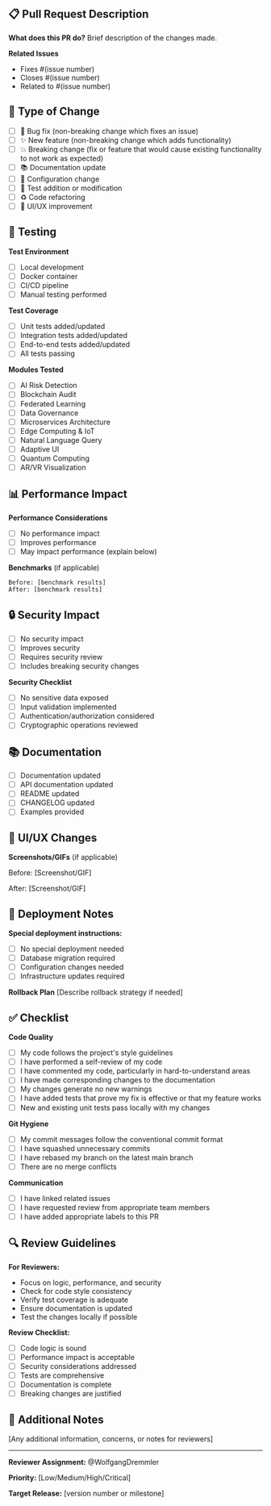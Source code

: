 ## 📋 Pull Request Description

**What does this PR do?**
Brief description of the changes made.

**Related Issues**
- Fixes #(issue number)
- Closes #(issue number)
- Related to #(issue number)

## 🎯 Type of Change

- [ ] 🐛 Bug fix (non-breaking change which fixes an issue)
- [ ] ✨ New feature (non-breaking change which adds functionality)
- [ ] 💥 Breaking change (fix or feature that would cause existing functionality to not work as expected)
- [ ] 📚 Documentation update
- [ ] 🔧 Configuration change
- [ ] 🧪 Test addition or modification
- [ ] ♻️ Code refactoring
- [ ] 🎨 UI/UX improvement

## 🧪 Testing

**Test Environment**
- [ ] Local development
- [ ] Docker container
- [ ] CI/CD pipeline
- [ ] Manual testing performed

**Test Coverage**
- [ ] Unit tests added/updated
- [ ] Integration tests added/updated
- [ ] End-to-end tests added/updated
- [ ] All tests passing

**Modules Tested**
- [ ] AI Risk Detection
- [ ] Blockchain Audit
- [ ] Federated Learning
- [ ] Data Governance
- [ ] Microservices Architecture
- [ ] Edge Computing & IoT
- [ ] Natural Language Query
- [ ] Adaptive UI
- [ ] Quantum Computing
- [ ] AR/VR Visualization

## 📊 Performance Impact

**Performance Considerations**
- [ ] No performance impact
- [ ] Improves performance
- [ ] May impact performance (explain below)

**Benchmarks** (if applicable)
```
Before: [benchmark results]
After: [benchmark results]
```

## 🔒 Security Impact

- [ ] No security impact
- [ ] Improves security
- [ ] Requires security review
- [ ] Includes breaking security changes

**Security Checklist**
- [ ] No sensitive data exposed
- [ ] Input validation implemented
- [ ] Authentication/authorization considered
- [ ] Cryptographic operations reviewed

## 📚 Documentation

- [ ] Documentation updated
- [ ] API documentation updated
- [ ] README updated
- [ ] CHANGELOG updated
- [ ] Examples provided

## 🎨 UI/UX Changes

**Screenshots/GIFs** (if applicable)

Before:
[Screenshot/GIF]

After:
[Screenshot/GIF]

## 🔄 Deployment Notes

**Special deployment instructions:**
- [ ] No special deployment needed
- [ ] Database migration required
- [ ] Configuration changes needed
- [ ] Infrastructure updates required

**Rollback Plan**
[Describe rollback strategy if needed]

## ✅ Checklist

**Code Quality**
- [ ] My code follows the project's style guidelines
- [ ] I have performed a self-review of my code
- [ ] I have commented my code, particularly in hard-to-understand areas
- [ ] I have made corresponding changes to the documentation
- [ ] My changes generate no new warnings
- [ ] I have added tests that prove my fix is effective or that my feature works
- [ ] New and existing unit tests pass locally with my changes

**Git Hygiene**
- [ ] My commit messages follow the conventional commit format
- [ ] I have squashed unnecessary commits
- [ ] I have rebased my branch on the latest main branch
- [ ] There are no merge conflicts

**Communication**
- [ ] I have linked related issues
- [ ] I have requested review from appropriate team members
- [ ] I have added appropriate labels to this PR

## 🔍 Review Guidelines

**For Reviewers:**
- Focus on logic, performance, and security
- Check for code style consistency
- Verify test coverage is adequate
- Ensure documentation is updated
- Test the changes locally if possible

**Review Checklist:**
- [ ] Code logic is sound
- [ ] Performance impact is acceptable
- [ ] Security considerations addressed
- [ ] Tests are comprehensive
- [ ] Documentation is complete
- [ ] Breaking changes are justified

## 📝 Additional Notes

[Any additional information, concerns, or notes for reviewers]

---

**Reviewer Assignment:**
@WolfgangDremmler

**Priority:** [Low/Medium/High/Critical]

**Target Release:** [version number or milestone]